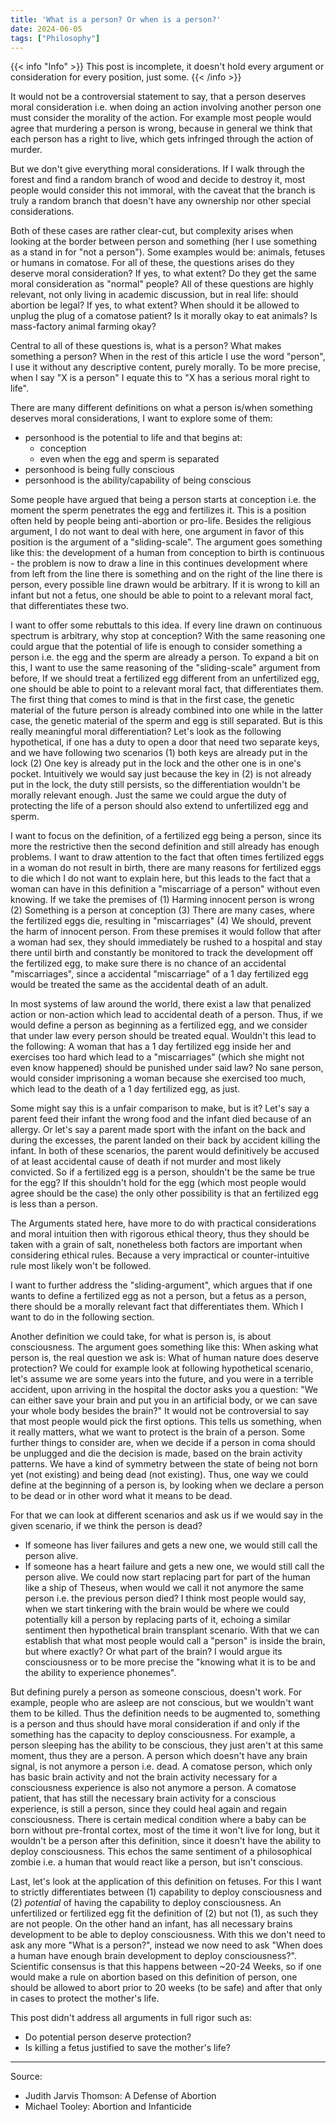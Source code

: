 ```yaml
---
title: 'What is a person? Or when is a person?'
date: 2024-06-05
tags: ["Philosophy"]
---
```


{{< info "Info" >}}
This post is incomplete, it doesn't hold every argument or consideration for every position, just some. 
{{< /info >}}

It would not be a controversial statement to say, that a person deserves moral consideration i.e. when doing an action involving another person one must consider the morality of the action. For example most people would agree that murdering a person is wrong, because in general we think that each person has a right to live, which gets infringed through the action of murder.

But we don't give everything moral considerations. If I walk through the forest and find a random branch of wood and decide to destroy it, most people would consider this not immoral, with the caveat that the branch is truly a random branch that doesn't have any ownership nor other special considerations.

Both of these cases are rather clear-cut, but complexity arises when looking at the border between person and something (her I use something as a stand in for "not a person"). Some examples would be: animals, fetuses or humans in comatose. For all of these, the questions arises do they deserve moral consideration? If yes, to what extent? Do they get the same moral consideration as "normal" people?
All of these questions are highly relevant, not only living in academic discussion, but in real life: should abortion be legal? If yes, to what extent? When should it be allowed to unplug the plug of a comatose patient? Is it morally okay to eat animals? Is mass-factory animal farming okay?

Central to all of these questions is, what is a person? What makes something a person? When in the rest of this article I use the word "person", I use it without any descriptive content, purely morally. To be more precise, when I say "X is a person" I equate this to "X has a serious moral right to life".

There are many different definitions on what a person is/when something deserves moral considerations, I want to explore some of them:
- personhood is the potential to life and that begins at:
    - conception 
    - even when the egg and sperm is separated
- personhood is being fully conscious
- personhood is the ability/capability of being conscious

Some people have argued that being a person starts at conception i.e. the moment the sperm penetrates the egg and fertilizes it. 
This is a position often held by people being anti-abortion or pro-life. 
Besides the religious argument, I do not want to deal with here, one argument in favor of this position is the argument of a "sliding-scale". The argument goes something like this: the development of a human from conception to birth is continuous - the problem is now to draw a line in this continues development where from left from the line there is something and on the right of the line there is person, every possible line drawn would be arbitrary. If it is wrong to kill an infant but not a fetus, one should be able to point to a relevant moral fact, that differentiates these two.

I want to offer some rebuttals to this idea. If every line drawn on continuous spectrum is arbitrary, why stop at conception? With the same reasoning one could argue that the potential of life is enough to consider something a person i.e. the egg and the sperm are already a person.
To expand a bit on this, I want to use the same reasoning of the "sliding-scale" argument from before, If we should treat a fertilized egg different from an unfertilized egg, one should be able to point to a relevant moral fact, that differentiates them. 
The first thing that comes to mind is that in the first case, the genetic material of the future person is already combined into one while in the latter case, the genetic material of the sperm and egg is still separated. But is this really meaningful moral differentiation?
Let's look as the following hypothetical, if one has a duty to open a door that need two separate keys, and we have following two scenarios (1) both keys are already put in the lock (2) One key is already put in the lock and the other one is in one's pocket. Intuitively we would say just because the key in (2) is not already put in the lock, the duty still persists, so the differentiation wouldn't be morally relevant enough. Just the same we could argue the duty of protecting the life of a person should also extend to unfertilized egg and sperm.

I want to focus on the definition, of a fertilized egg being a person, since its more the restrictive then the second definition and still already has enough problems.
I want to draw attention to the fact that often times fertilized eggs in a woman do not result in birth, there are many reasons for fertilized eggs to die which I do not want to explain here, but this leads to the fact that a woman can have in this definition a "miscarriage of a person" without even knowing.
If we take the premises of (1) Harming innocent person is wrong (2) Something is a person at conception (3) There are many cases, where the fertilized eggs die, resulting in "miscarriages" (4) We should, prevent the harm of innocent person. From these premises it would follow that after a woman had sex, they should immediately be rushed to a hospital and stay there until birth and constantly be monitored to track the development off the fertilized egg, to make sure there is no chance of an accidental "miscarriages", since a accidental "miscarriage" of a 1 day fertilized egg would be treated the same as the accidental death of an adult.

In most systems of law around the world, there exist a law that penalized action or non-action which lead to accidental death of a person. 
Thus, if we would define a person as beginning as a fertilized egg, and we consider that under law every person should be treated equal. 
Wouldn't this lead to the following: A woman that has a 1 day fertilized egg inside her and exercises too hard which lead to a "miscarriages" (which she might not even know happened) should be punished under said law? No sane person, would consider imprisoning a woman because she exercised too much, which lead to the death of a 1 day fertilized egg, as just. 

Some might say this is a unfair comparison to make, but is it? Let's say a parent feed their infant the wrong food and the infant died because of an allergy. Or let's say a parent made sport with the infant on the back and during the excesses, the parent landed on their back by accident killing the infant. 
In both of these scenarios, the parent would definitively be accused of at least accidental cause of death if not murder and most likely convicted.
So if a fertilized egg is a person, shouldn't be the same be true for the egg? If this shouldn't hold for the egg (which most people would agree should be the case) the only other possibility is that an fertilized egg is less than a person.

The Arguments stated here, have more to do with practical considerations and moral intuition then with rigorous ethical theory, thus they should be taken with a grain of salt, nonetheless both factors are important when considering ethical rules. Because a very impractical or counter-intuitive rule most likely won't be followed.

I want to further address the "sliding-argument", which argues that if one wants to define a fertilized egg as not a person, but a fetus as a person, there should be a morally relevant fact that differentiates them. Which I want to do in the following section.

Another definition we could take, for what is person is, is about consciousness. The argument goes something like this: When asking what person is, the real question we ask is: What of human nature does deserve protection? We could for example look at following hypothetical scenario, let's assume we are some years into the future, and you were in a terrible accident, upon arriving in the hospital the doctor asks you a question: "We can either save your brain and put you in an artificial body, or we can save your whole body besides the brain?" It would not be controversial to say that most people would pick the first options. This tells us something, when it really matters, what we want to protect is the brain of a person. Some further things to consider are, when we decide if a person in coma should be unplugged and die the decision is made, based on the brain activity patterns. 
We have a kind of symmetry between the state of being not born yet (not existing) and being dead (not existing). Thus, one way we could define at the beginning of a person is, by looking when we declare a person to be dead or in other word what it means to be dead.

For that we can look at different scenarios and ask us if we would say in the given scenario, if we think the person is dead?
- If someone has liver failures and gets a new one, we would still call the person alive.
- If someone has a heart failure and gets a new one, we would still call the person alive.
We could now start replacing part for part of the human like a ship of Theseus, when would we call it not anymore the same person i.e. the previous person died? I think most people would say, when we start tinkering with the brain would be where we could potentially kill a person by replacing parts of it, echoing a similar sentiment then hypothetical brain transplant scenario.
With that we can establish that what most people would call a "person" is inside the brain, but where exactly? Or what part of the brain?
I would argue its consciousness or to be more precise the "knowing what it is to be and the ability to experience phonemes".

But defining purely a person as someone conscious, doesn't work. For example, people who are asleep are not conscious, but we wouldn't want them to be killed. Thus the definition needs to be augmented to, something is a person and thus should have moral consideration if and only if the something has the capacity to deploy consciousness.
For example, a person sleeping has the ability to be conscious, they just aren't at this same moment, thus they are a person. A person which doesn't have any brain signal, is not anymore a person i.e. dead. A comatose person, which only has basic brain activity and not the brain activity necessary for a consciousness experience is also not anymore a person. A comatose patient, that has still the necessary brain activity for a conscious experience, is still a person, since they could heal again and regain consciousness.
There is certain medical condition where a baby can be born without pre-frontal cortex, most of the time it won't live for long, but it wouldn't be a person after this definition, since it doesn't have the ability to deploy consciousness. This echos the same sentiment of a philosophical zombie i.e. a human that would react like a person, but isn't conscious.

Last, let's look at the application of this definition on fetuses. For this I want to strictly differentiates between (1) capability to deploy consciousness and (2) *potential* of having the capability to deploy consciousness. An unfertilized or fertilized egg fit the definition of (2) but not (1), as such they are not people. On the other hand an infant, has all necessary brains development to be able to deploy consciousness.
With this we don't need to ask any more "What is a person?", instead we now need to ask "When does a human have enough brain development to deploy consciousness?". Scientific consensus is that this happens between ~20-24 Weeks, so if one would make a rule on abortion based on this definition of person, one should be allowed to abort prior to 20 weeks (to be safe) and after that only in cases to protect the mother's life.

This post didn't address all arguments in full rigor such as:
- Do potential person deserve protection?
- Is killing a fetus justified to save the mother's life?


---
Source:
- Judith Jarvis Thomson: A Defense of Abortion
- Michael Tooley: Abortion and Infanticide

